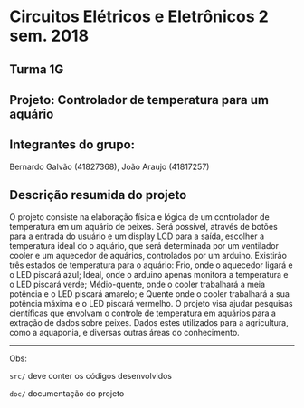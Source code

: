 # Circuitos Elétricos e Eletrônicos 2 sem. 2018

## Turma 1G
## Projeto: Controlador de temperatura para um aquário
## Integrantes do grupo:

Bernardo Galvão (41827368),
João Araujo (41817257)

## Descrição resumida do projeto

O projeto consiste na elaboração física e lógica de um controlador de temperatura em um aquário de peixes.
Será possível, através de botões para a entrada do usuário e um display LCD para a saída, escolher a temperatura ideal do o aquário, 
que será determinada por um ventilador cooler e um aquecedor de aquários, controlados por um arduino. 
Existirão três estados de temperatura para o aquário: Frio, onde o aquecedor ligará e o LED piscará azul; Ideal, onde o arduino apenas
monitora a temperatura e o LED piscará verde; Médio-quente, onde o cooler trabalhará a meia potência e o LED piscará amarelo; e Quente onde o cooler trabalhará a sua potência máxima e o LED piscará vermelho. 
O projeto visa ajudar pesquisas científicas que envolvam o controle de temperatura em aquários para a extração de dados sobre peixes.
Dados estes utilizados para a agricultura, como a aquaponia, e diversas outras áreas do conhecimento. 


_______________________________________
Obs:

`src/` deve conter os códigos desenvolvidos

`doc/` documentação do projeto

